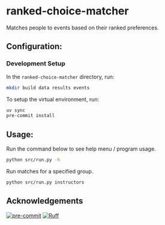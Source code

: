 # ranked-choice-matcher
Matches people to events based on their ranked preferences.

## Configuration:

### Development Setup

In the `ranked-choice-matcher` directory, run:
```bash
mkdir build data results events
```

To setup the virtual environment, run:
```bash
uv sync
pre-commit install
```

## Usage:

Run the command below to see help menu / program usage.
```bash
python src/run.py -h
```

Run matches for a specified group.
```bash
python src/run.py instructors
```

## Acknowledgements

[![pre-commit](https://img.shields.io/badge/pre--commit-enabled-brightgreen?logo=pre-commit)](https://github.com/pre-commit/pre-commit)
[![Ruff](https://img.shields.io/endpoint?url=https://raw.githubusercontent.com/astral-sh/ruff/main/assets/badge/v2.json)](https://github.com/astral-sh/ruff)